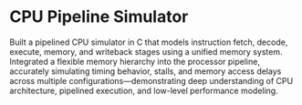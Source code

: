 # CPU Pipeline Simulator
Built a pipelined CPU simulator in C that models instruction fetch, decode, execute, memory, and writeback stages using a unified memory system. Integrated a flexible memory hierarchy into the processor pipeline, accurately simulating timing behavior, stalls, and memory access delays across multiple configurations—demonstrating deep understanding of CPU architecture, pipelined execution, and low-level performance modeling.